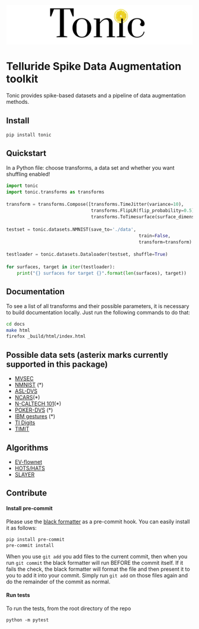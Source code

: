 ![tonic](tonic-logo-padded.png)
# Telluride Spike Data Augmentation toolkit
Tonic provides spike-based datasets and a pipeline of data augmentation methods.

## Install
```bash
pip install tonic
```

## Quickstart
In a Python file: choose transforms, a data set and whether you want shuffling enabled!
```python
import tonic
import tonic.transforms as transforms

transform = transforms.Compose([transforms.TimeJitter(variance=10),
                                transforms.FlipLR(flip_probability=0.5),
                                transforms.ToTimesurface(surface_dimensions=(7,7), tau=5e3),])

testset = tonic.datasets.NMNIST(save_to='./data',
                                                  train=False,
                                                  transform=transform)

testloader = tonic.datasets.Dataloader(testset, shuffle=True)

for surfaces, target in iter(testloader):
    print("{} surfaces for target {}".format(len(surfaces), target))
```

## Documentation
To see a list of all transforms and their possible parameters, it is necessary to build documentation locally. Just run the following commands to do that:
```bash
cd docs
make html
firefox _build/html/index.html
```

## Possible data sets (asterix marks currently supported in this package)
- [MVSEC](https://daniilidis-group.github.io/mvsec/)
- [NMNIST](https://www.garrickorchard.com/datasets/n-mnist) (\*)
- [ASL-DVS](https://github.com/PIX2NVS/NVS2Graph)
- [NCARS](https://www.prophesee.ai/dataset-n-cars/)(\*)
- [N-CALTECH 101](https://www.garrickorchard.com/datasets/n-caltech101)(\*)
- [POKER-DVS](http://www2.imse-cnm.csic.es/caviar/POKERDVS.html) (\*)
- [IBM gestures](http://www.research.ibm.com/dvsgesture/) (\*)
- [TI Digits](https://catalog.ldc.upenn.edu/LDC93S10)
- [TIMIT](https://catalog.ldc.upenn.edu/LDC93S1)

## Algorithms
- [EV-flownet](https://arxiv.org/pdf/1802.06898.pdf)
- [HOTS/HATS](http://openaccess.thecvf.com/content_cvpr_2018/papers/Sironi_HATS_Histograms_of_CVPR_2018_paper.pdf)
- [SLAYER](https://papers.nips.cc/paper/7415-slayer-spike-layer-error-reassignment-in-time.pdf)

## Contribute

#### Install pre-commit

Please use the [black formatter](https://black.readthedocs.io/en/stable/) as a pre-commit hook. You can easily install it as follows:
```
pip install pre-commit
pre-commit install
```
When you use ```git add``` you add files to the current commit, then when you run ```git commit``` the black formatter will run BEFORE the commit itself. If it fails the check, the black formatter will format the file and then present it to you to add it into your commit. Simply run ```git add``` on those files again and do the remainder of the commit as normal.

#### Run tests

To run the tests, from the root directory of the repo

```
python -m pytest
```
